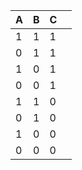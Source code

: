 | A  | B  |  C   |     |
|--- |--- | ---  | --- |
| 1  | 1  |  1   |     |
| 0  | 1  |  1   |     |
| 1  | 0  |  1   |     |
| 0  | 0  |  1   |     |
| 1  | 1  |  0   |     |
| 0  | 1  |  0   |     |
| 1  | 0  |  0   |     |
| 0  | 0  |  0   |     |